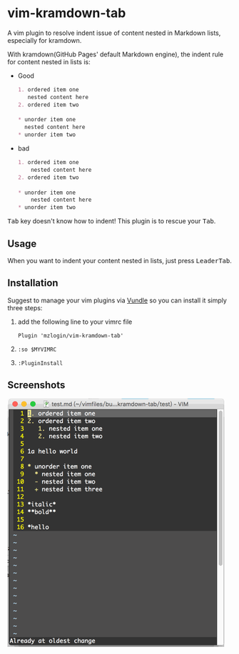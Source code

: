 # vim-kramdown-tab

A vim plugin to resolve indent issue of content nested in  Markdown lists, especially for kramdown.

With kramdown(GitHub Pages' default Markdown engine), the indent rule for content nested in lists is:

* Good

  ```markdown
  1. ordered item one
     nested content here
  2. ordered item two

  * unorder item one
    nested content here
  * unorder item two
  ```

* bad

  ```markdown
  1. ordered item one
      nested content here
  2. ordered item two

  * unorder item one
      nested content here
  * unorder item two
  ```

<kbd>Tab</kbd> key doesn't know how to indent! This plugin is to rescue your <kbd>Tab</kbd>.

## Usage

When you want to indent your content nested in lists, just press <kbd>Leader</kbd><kbd>Tab</kbd>.

## Installation

Suggest to manage your vim plugins via [Vundle][1] so you can install it simply three steps:

1. add the following line to your vimrc file

    ```
    Plugin 'mzlogin/vim-kramdown-tab'
    ```

2. `:so $MYVIMRC`

3. `:PluginInstall`

## Screenshots

![](./screenshots/test.gif)

[1]: http://github.com/VundleVim/Vundle.Vim
